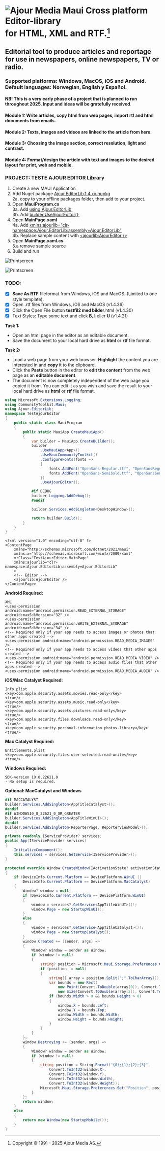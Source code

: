 # ![Ajour Media](logo64.png) Maui Cross platform Editor-library<br/>for HTML, XML and RTF.[^1]

## Editorial tool to produce articles and reportage for use in newspapers, online newspapers, TV or radio.

### Supported platforms: Windows, MacOS, iOS and Android. Default languages: Norwegian, English y Español.

#### NB! This is a very early phase of a project that is planned to run throughout 2025. Input and ideas will be gratefully received.
#### Module 1: Write articles, copy html from web pages, import rtf and html documents from emails.
#### Module 2: Texts, images and videos are linked to the article from here.
#### Module 3: Choosing the image section, correct resolution, light and contrast.
#### Module 4: Format/design the article with text and images to the desired layout for print, web and mobile.

### PROJECT: TESTE AJOUR EDITOR Library
1. Create a new MAUI Application
2. Add Nuget package [Ajour.EditorLib.1.4.xx.nupkg]()<br/>
2a. copy to your offline packages folder, then add to your project.
3. Open **MauiProgram.cs**<br/>
3a. Add [using Ajour.EditorLib;]()<br/>
3b. Add [builder.UseAjourEditor();]()
4. Open **MainPage.xaml**<br/>
4a. Add [xmlns:ajourlib="clr-namespace:Ajour.EditorLib;assembly=Ajour.EditorLib"]()<br/>
4b. Replace sample content with [<ajourlib:AjourEditor />]()
5. Open **MainPage.xaml.cs**<br/>
5.a remove sample source
6. Build and run

![Printscreen](editor.png)

![Printscreen](mobile.png)


### TODO:
- [x] **Save As RTF** fileformat from Windows, iOS and MacOS. (Limited to one style template).
- [x] Open .rtf files from Windows, iOS and MacOS  (v1.4.36)
- [x] Click the Open File button **testfil2 med bilder**.html (v1.4.30)
- [x] Text Styles: Type some text and click **B**, **I** eller **U** (v1.4.21)

**Task 1:** 
- Open an html page in the editor as an editable document.
- Save the document to your local hard drive as **html** or **rtf** file format.

**Task 2:** 
- Load a web page from your web browser. **Highlight** the content you are interested in and **copy** it to the clipboard.
- Click the **Paste** button in the editor to **edit the content** from the web page as an **editable document**.
- The document is now completely independent of the web page you copied it from. You can edit it as you wish and save the result to your local hard drive as **html** or **rtf** file format.

[^1]: Copyright © 1991 - 2025 Ajour Media AS.

```cs
using Microsoft.Extensions.Logging;
using CommunityToolkit.Maui;
using Ajour.EditorLib;
namespace TestAjourEditor
{
    public static class MauiProgram
    {
        public static MauiApp CreateMauiApp()
        {
            var builder = MauiApp.CreateBuilder();
            builder
                .UseMauiApp<App>()
                .UseMauiCommunityToolkit()
                .ConfigureFonts(fonts =>
                {
                    fonts.AddFont("OpenSans-Regular.ttf", "OpenSansRegular");
                    fonts.AddFont("OpenSans-Semibold.ttf", "OpenSansSemibold");
                })
                .UseAjourEditor();

            #if DEBUG
            builder.Logging.AddDebug();
            #endif

            builder.Services.AddSingleton<DesktopWindow>();

            return builder.Build();
        }
    }
}
```

```xhtml
<?xml version="1.0" encoding="utf-8" ?>
<ContentPage 
    xmlns="http://schemas.microsoft.com/dotnet/2021/maui"
    xmlns:x="http://schemas.microsoft.com/winfx/2009/xaml"
    x:Class="TestAjourEditor.MainPage"
    xmlns:ajourlib="clr-namespace:Ajour.EditorLib;assembly=Ajour.EditorLib"
    >
    <!-- Editor -->
    <ajourlib:AjourEditor />
</ContentPage>
```


**Android Required:**
```xhtml
XML
<uses-permission android:name="android.permission.READ_EXTERNAL_STORAGE" android:maxSdkVersion="32" />
<uses-permission android:name="android.permission.WRITE_EXTERNAL_STORAGE" android:maxSdkVersion="34" />
<!-- Required only if your app needs to access images or photos that other apps created -->
<uses-permission android:name="android.permission.READ_MEDIA_IMAGES" />
<!-- Required only if your app needs to access videos that other apps created -->
<uses-permission android:name="android.permission.READ_MEDIA_VIDEO" />
<!-- Required only if your app needs to access audio files that other apps created -->
<uses-permission android:name="android.permission.READ_MEDIA_AUDIO" />
```


**iOS/Mac Catalyst Required:**
```plist
Info.plist
<key>com.apple.security.assets.movies.read-only</key>
<true/>
<key>com.apple.security.assets.music.read-only</key>
<true/>
<key>com.apple.security.assets.pictures.read-only</key>
<true/>
<key>com.apple.security.files.downloads.read-only</key>
<true/>
<key>com.apple.security.personal-information.photos-library</key>
<true/>
```


**Mac Catalyst Required:**
```plist
Entitlements.plist
<key>com.apple.security.files.user-selected.read-write</key>
<true/>
```


**Windows Required:**
```
SDK-version 10.0.22621.0
- No setup is required.
```

**Optional: MacCatalyst and Windows**
```cs
#if MACCATALYST
builder.Services.AddSingleton<AppTitleCatalyst>();
#endif
#if WINDOWS10_0_22621_0_OR_GREATER
builder.Services.AddSingleton<AppTitleWinUI>();
#endif
builder.Services.AddSingleton<ReporterPage, ReporterViewModel>();

private readonly IServiceProvider? services;
public App(IServiceProvider services)
{
    InitializeComponent();
	this.services = services.GetService<IServiceProvider>();
}

protected override Window CreateWindow(IActivationState? activationState)
{
	if (DeviceInfo.Current.Platform == DevicePlatform.WinUI ||
		DeviceInfo.Current.Platform == DevicePlatform.MacCatalyst)
	{
		Window? window = null;
		if (DeviceInfo.Current.Platform == DevicePlatform.WinUI)
		{
			window = services?.GetService<AppTitleWinUI>()!;
			window.Page = new StartupWinUI();
		}
		else
		{
			window = services?.GetService<AppTitleCatalyst>()!;
			window.Page = new StartupCatalyst();
		}
		window.Created += (sender, args) =>
		{
			Window? window = sender as Window;
			if (window != null)
			{
				string? position = Microsoft.Maui.Storage.Preferences.Get("Position", null);
				if (position != null)
				{
					string[] array = position.Split(";".ToCharArray());
					var bounds = new Rect(
						new Point(Convert.ToDouble(array[0]), Convert.ToDouble(array[1])),
						new Size(Convert.ToDouble(array[2]), Convert.ToDouble(array[3])));
					if (bounds.Width > 0 && bounds.Height > 0)
					{
						window.X = bounds.Left;
						window.Y = bounds.Top;
						window.Width = bounds.Width;
						window.Height = bounds.Height;
					}
				}
			}
		};
		window.Destroying += (sender, args) =>
		{
			Window? window = sender as Window;
			if (window != null)
			{
				string position = String.Format("{0};{1};{2};{3}",
					Convert.ToInt32(window.X),
					Convert.ToInt32(window.Y),
					Convert.ToInt32(window.Width),
					Convert.ToInt32(window.Height));
				Microsoft.Maui.Storage.Preferences.Set("Position", position);
			}
		};
		return window;
	}
	else
	{
		return new Window(new StartupMobile());
	}
}
```

